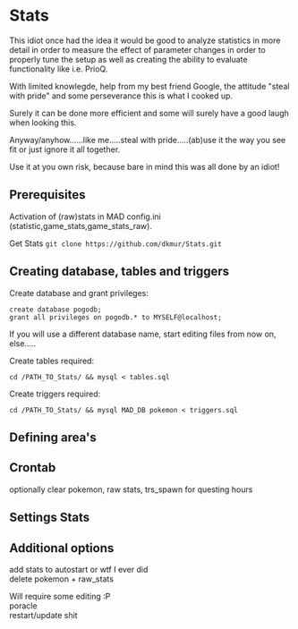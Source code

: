 # Stats

This idiot once had the idea it would be good to analyze statistics in more detail in order to measure the effect of parameter changes in order to properly tune the setup as well as creating the ability to evaluate functionality like i.e. PrioQ.

With limited knowlegde, help from my best friend Google, the attitude "steal with pride" and some perseverance this is what I cooked up.

Surely it can be done more efficient and some will surely have a good laugh when looking this. 

Anyway/anyhow......like me.....steal with pride.....(ab)use it the way you see fit or just ignore it all together.


Use it at you own risk, because bare in mind this was all done by an idiot!



## Prerequisites
Activation of (raw)stats in MAD config.ini (statistic,game_stats,game_stats_raw).

Get Stats ``git clone https://github.com/dkmur/Stats.git``

## Creating database, tables and triggers

Create database and grant privileges:
```
create database pogodb;
grant all privileges on pogodb.* to MYSELF@localhost;
```

If you will use a different database name, start editing files from now on, else.....  

Create tables required:
```
cd /PATH_TO_Stats/ && mysql < tables.sql
``` 

Create triggers required:
```
cd /PATH_TO_Stats/ && mysql MAD_DB pokemon < triggers.sql
```

## Defining area's

## Crontab
optionally clear pokemon, raw stats, trs_spawn for questing hours

## Settings Stats

## Additional options
add stats to autostart or wtf I ever did  
delete pokemon + raw_stats  

Will require some editing :P  
poracle  
restart/update shit  
